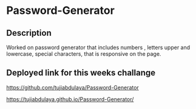 # Password-Generator

## Description
Worked on password generator that includes numbers , letters upper and lowercase, special characters, that is responsive on the page.


## Deployed link for this weeks challange 
 https://github.com/tujiabdulaya/Password-Generator

 https://tujiabdulaya.github.io/Password-Generator/
